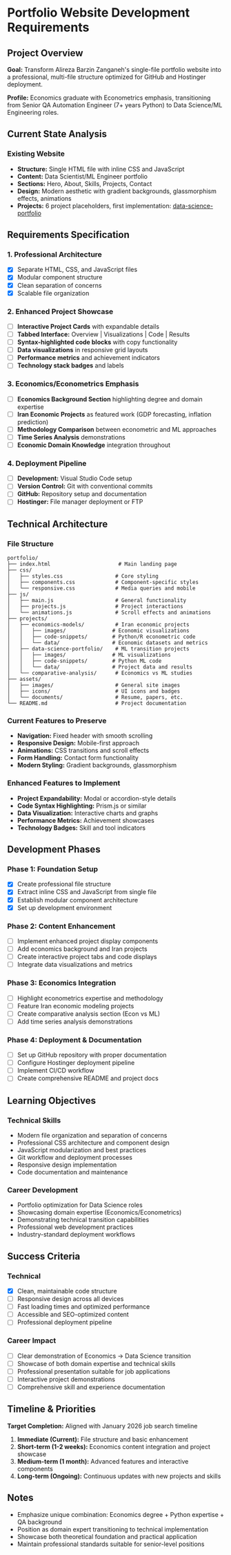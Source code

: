# Portfolio Website Development Requirements

## Project Overview

**Goal:** Transform Alireza Barzin Zanganeh's single-file portfolio website into a professional, multi-file structure optimized for GitHub and Hostinger deployment.

**Profile:** Economics graduate with Econometrics emphasis, transitioning from Senior QA Automation Engineer (7+ years Python) to Data Science/ML Engineering roles.

## Current State Analysis

### Existing Website
- **Structure:** Single HTML file with inline CSS and JavaScript
- **Content:** Data Scientist/ML Engineer portfolio 
- **Sections:** Hero, About, Skills, Projects, Contact
- **Design:** Modern aesthetic with gradient backgrounds, glassmorphism effects, animations
- **Projects:** 6 project placeholders, first implementation: [data-science-portfolio](https://github.com/abzanganeh/data-science-portfolio.git)

## Requirements Specification

### 1. Professional Architecture
- [x] Separate HTML, CSS, and JavaScript files
- [x] Modular component structure
- [x] Clean separation of concerns
- [x] Scalable file organization

### 2. Enhanced Project Showcase
- [ ] **Interactive Project Cards** with expandable details
- [ ] **Tabbed Interface:** Overview | Visualizations | Code | Results
- [ ] **Syntax-highlighted code blocks** with copy functionality
- [ ] **Data visualizations** in responsive grid layouts
- [ ] **Performance metrics** and achievement indicators
- [ ] **Technology stack badges** and labels

### 3. Economics/Econometrics Emphasis
- [ ] **Economics Background Section** highlighting degree and domain expertise
- [ ] **Iran Economic Projects** as featured work (GDP forecasting, inflation prediction)
- [ ] **Methodology Comparison** between econometric and ML approaches
- [ ] **Time Series Analysis** demonstrations
- [ ] **Economic Domain Knowledge** integration throughout

### 4. Deployment Pipeline
- [ ] **Development:** Visual Studio Code setup
- [ ] **Version Control:** Git with conventional commits
- [ ] **GitHub:** Repository setup and documentation
- [ ] **Hostinger:** File manager deployment or FTP

## Technical Architecture

### File Structure
```
portfolio/
├── index.html                      # Main landing page
├── css/
│   ├── styles.css                 # Core styling
│   ├── components.css             # Component-specific styles  
│   └── responsive.css             # Media queries and mobile
├── js/
│   ├── main.js                    # General functionality
│   ├── projects.js                # Project interactions
│   └── animations.js              # Scroll effects and animations
├── projects/
│   ├── economics-models/          # Iran economic projects
│   │   ├── images/               # Economic visualizations
│   │   ├── code-snippets/        # Python/R econometric code
│   │   └── data/                 # Economic datasets and metrics
│   ├── data-science-portfolio/    # ML transition projects
│   │   ├── images/               # ML visualizations  
│   │   ├── code-snippets/        # Python ML code
│   │   └── data/                 # Project data and results
│   └── comparative-analysis/      # Economics vs ML studies
├── assets/
│   ├── images/                    # General site images
│   ├── icons/                     # UI icons and badges
│   └── documents/                 # Resume, papers, etc.
└── README.md                      # Project documentation
```

### Current Features to Preserve
- **Navigation:** Fixed header with smooth scrolling
- **Responsive Design:** Mobile-first approach
- **Animations:** CSS transitions and scroll effects  
- **Form Handling:** Contact form functionality
- **Modern Styling:** Gradient backgrounds, glassmorphism

### Enhanced Features to Implement
- **Project Expandability:** Modal or accordion-style details
- **Code Syntax Highlighting:** Prism.js or similar
- **Data Visualization:** Interactive charts and graphs
- **Performance Metrics:** Achievement showcases
- **Technology Badges:** Skill and tool indicators

## Development Phases

### Phase 1: Foundation Setup
- [x] Create professional file structure
- [x] Extract inline CSS and JavaScript from single file
- [x] Establish modular component architecture
- [x] Set up development environment

### Phase 2: Content Enhancement  
- [ ] Implement enhanced project display components
- [ ] Add economics background and Iran projects
- [ ] Create interactive project tabs and code displays
- [ ] Integrate data visualizations and metrics

### Phase 3: Economics Integration
- [ ] Highlight econometrics expertise and methodology
- [ ] Feature Iran economic modeling projects
- [ ] Create comparative analysis section (Econ vs ML)
- [ ] Add time series analysis demonstrations

### Phase 4: Deployment & Documentation
- [ ] Set up GitHub repository with proper documentation
- [ ] Configure Hostinger deployment pipeline  
- [ ] Implement CI/CD workflow
- [ ] Create comprehensive README and project docs

## Learning Objectives

### Technical Skills
- Modern file organization and separation of concerns
- Professional CSS architecture and component design
- JavaScript modularization and best practices
- Git workflow and deployment processes
- Responsive design implementation
- Code documentation and maintenance

### Career Development
- Portfolio optimization for Data Science roles
- Showcasing domain expertise (Economics/Econometrics)
- Demonstrating technical transition capabilities
- Professional web development practices
- Industry-standard deployment workflows

## Success Criteria

### Technical
- [x] Clean, maintainable code structure
- [ ] Responsive design across all devices
- [ ] Fast loading times and optimized performance
- [ ] Accessible and SEO-optimized content
- [ ] Professional deployment pipeline

### Career Impact
- [ ] Clear demonstration of Economics → Data Science transition
- [ ] Showcase of both domain expertise and technical skills
- [ ] Professional presentation suitable for job applications
- [ ] Interactive project demonstrations
- [ ] Comprehensive skill and experience documentation

## Timeline & Priorities

**Target Completion:** Aligned with January 2026 job search timeline

1. **Immediate (Current):** File structure and basic enhancement
2. **Short-term (1-2 weeks):** Economics content integration and project showcase
3. **Medium-term (1 month):** Advanced features and interactive components  
4. **Long-term (Ongoing):** Continuous updates with new projects and skills

## Notes

- Emphasize unique combination: Economics degree + Python expertise + QA background
- Position as domain expert transitioning to technical implementation
- Showcase both theoretical foundation and practical application
- Maintain professional standards suitable for senior-level positions